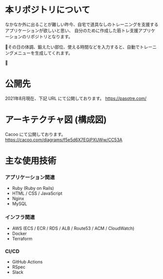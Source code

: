 # 本リポジトリについて
なかなか外に出ることが難しい昨今、自宅で道具なしのトレーニングを支援するアプリケーションが欲しいと思い、
自分のために作成した筋トレ支援アプリケーションのリポジトリとなります。

その日の体調、鍛えたい部位、使える時間などを入力すると、自動でトレーニングメニューを生成してくれます。


# 公開先
2021年8月現在、下記 URL にて公開しております。
https://pasotre.com/


# アーキテクチャ図 (構成図)
Cacoo にて公開しております。
https://cacoo.com/diagrams/f5e5d6X7EGjPXUWw/CC53A


# 主な使用技術
### アプリケーション関連
- Ruby (Ruby on Rails)
- HTML / CSS / JavaScript
- Nginx
- MySQL
### インフラ関連
- AWS (ECS / ECR / RDS / ALB / Route53 / ACM / CloudWatch)
- Docker 
- Terraform
### CI/CD
- GitHub Actions
- RSpec
- Slack